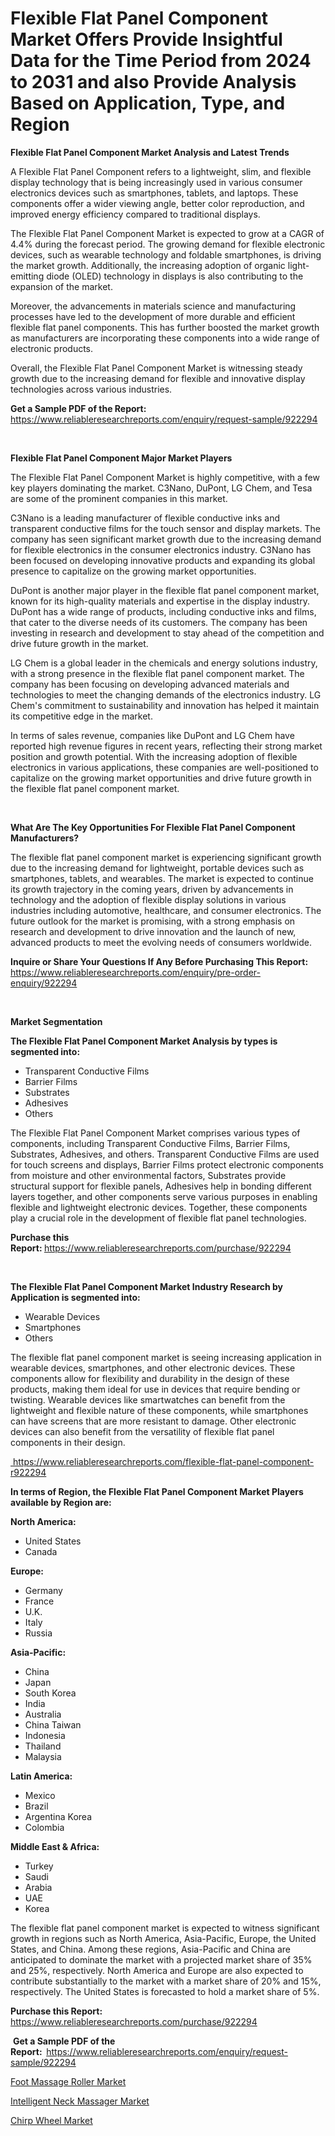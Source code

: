 <p><h1>Flexible Flat Panel Component Market Offers Provide Insightful Data for the Time Period from 2024 to 2031 and also Provide Analysis Based on Application, Type, and Region</h1></p><p><strong>Flexible Flat Panel Component Market Analysis and Latest Trends</strong></p>
<p><p>A Flexible Flat Panel Component refers to a lightweight, slim, and flexible display technology that is being increasingly used in various consumer electronics devices such as smartphones, tablets, and laptops. These components offer a wider viewing angle, better color reproduction, and improved energy efficiency compared to traditional displays.</p><p>The Flexible Flat Panel Component Market is expected to grow at a CAGR of 4.4% during the forecast period. The growing demand for flexible electronic devices, such as wearable technology and foldable smartphones, is driving the market growth. Additionally, the increasing adoption of organic light-emitting diode (OLED) technology in displays is also contributing to the expansion of the market.</p><p>Moreover, the advancements in materials science and manufacturing processes have led to the development of more durable and efficient flexible flat panel components. This has further boosted the market growth as manufacturers are incorporating these components into a wide range of electronic products.</p><p>Overall, the Flexible Flat Panel Component Market is witnessing steady growth due to the increasing demand for flexible and innovative display technologies across various industries.</p></p>
<p><strong>Get a Sample PDF of the Report:&nbsp;</strong> <a href="https://www.reliableresearchreports.com/enquiry/request-sample/922294">https://www.reliableresearchreports.com/enquiry/request-sample/922294</a></p>
<p>&nbsp;</p>
<p><strong>Flexible Flat Panel Component Major Market Players</strong></p>
<p><p>The Flexible Flat Panel Component Market is highly competitive, with a few key players dominating the market. C3Nano, DuPont, LG Chem, and Tesa are some of the prominent companies in this market. </p><p>C3Nano is a leading manufacturer of flexible conductive inks and transparent conductive films for the touch sensor and display markets. The company has seen significant market growth due to the increasing demand for flexible electronics in the consumer electronics industry. C3Nano has been focused on developing innovative products and expanding its global presence to capitalize on the growing market opportunities.</p><p>DuPont is another major player in the flexible flat panel component market, known for its high-quality materials and expertise in the display industry. DuPont has a wide range of products, including conductive inks and films, that cater to the diverse needs of its customers. The company has been investing in research and development to stay ahead of the competition and drive future growth in the market.</p><p>LG Chem is a global leader in the chemicals and energy solutions industry, with a strong presence in the flexible flat panel component market. The company has been focusing on developing advanced materials and technologies to meet the changing demands of the electronics industry. LG Chem's commitment to sustainability and innovation has helped it maintain its competitive edge in the market.</p><p>In terms of sales revenue, companies like DuPont and LG Chem have reported high revenue figures in recent years, reflecting their strong market position and growth potential. With the increasing adoption of flexible electronics in various applications, these companies are well-positioned to capitalize on the growing market opportunities and drive future growth in the flexible flat panel component market.</p></p>
<p>&nbsp;</p>
<p><strong>What Are The Key Opportunities For Flexible Flat Panel Component Manufacturers?</strong></p>
<p><p>The flexible flat panel component market is experiencing significant growth due to the increasing demand for lightweight, portable devices such as smartphones, tablets, and wearables. The market is expected to continue its growth trajectory in the coming years, driven by advancements in technology and the adoption of flexible display solutions in various industries including automotive, healthcare, and consumer electronics. The future outlook for the market is promising, with a strong emphasis on research and development to drive innovation and the launch of new, advanced products to meet the evolving needs of consumers worldwide.</p></p>
<p><strong>Inquire or Share Your Questions If Any Before Purchasing This Report:</strong> <a href="https://www.reliableresearchreports.com/enquiry/pre-order-enquiry/922294">https://www.reliableresearchreports.com/enquiry/pre-order-enquiry/922294</a></p>
<p>&nbsp;</p>
<p><strong>Market Segmentation</strong></p>
<p><strong>The Flexible Flat Panel Component Market Analysis by types is segmented into:</strong></p>
<p><ul><li>Transparent Conductive Films</li><li>Barrier Films</li><li>Substrates</li><li>Adhesives</li><li>Others</li></ul></p>
<p><p>The Flexible Flat Panel Component Market comprises various types of components, including Transparent Conductive Films, Barrier Films, Substrates, Adhesives, and others. Transparent Conductive Films are used for touch screens and displays, Barrier Films protect electronic components from moisture and other environmental factors, Substrates provide structural support for flexible panels, Adhesives help in bonding different layers together, and other components serve various purposes in enabling flexible and lightweight electronic devices. Together, these components play a crucial role in the development of flexible flat panel technologies.</p></p>
<p><strong>Purchase this Report:&nbsp;</strong><a href="https://www.reliableresearchreports.com/purchase/922294">https://www.reliableresearchreports.com/purchase/922294</a></p>
<p>&nbsp;</p>
<p><strong>The Flexible Flat Panel Component Market Industry Research by Application is segmented into:</strong></p>
<p><ul><li>Wearable Devices</li><li>Smartphones</li><li>Others</li></ul></p>
<p><p>The flexible flat panel component market is seeing increasing application in wearable devices, smartphones, and other electronic devices. These components allow for flexibility and durability in the design of these products, making them ideal for use in devices that require bending or twisting. Wearable devices like smartwatches can benefit from the lightweight and flexible nature of these components, while smartphones can have screens that are more resistant to damage. Other electronic devices can also benefit from the versatility of flexible flat panel components in their design.</p></p>
<p><a href="https://www.reliableresearchreports.com/flexible-flat-panel-component-r922294">&nbsp;https://www.reliableresearchreports.com/flexible-flat-panel-component-r922294</a></p>
<p><strong>In terms of Region, the Flexible Flat Panel Component Market Players available by Region are:</strong></p>
<p>
    <p> <strong> North America: </strong>
        <ul>
            <li>United States</li>
            <li>Canada</li>
        </ul>
        </p> 
    <p> <strong> Europe: </strong>
        <ul>
            <li>Germany</li>
            <li>France</li>
            <li>U.K.</li>
            <li>Italy</li>
            <li>Russia</li>
        </ul>
        </p> 
    <p> <strong> Asia-Pacific: </strong>
        <ul>
            <li>China</li>
            <li>Japan</li>
            <li>South Korea</li>
            <li>India</li>
            <li>Australia</li>
            <li>China Taiwan</li>
            <li>Indonesia</li>
            <li>Thailand</li>
            <li>Malaysia</li>
        </ul>
        </p> 
    <p> <strong> Latin America: </strong>
        <ul>
            <li>Mexico</li>
            <li>Brazil</li>
            <li>Argentina Korea</li>
            <li>Colombia</li>
        </ul>
        </p> 
    <p> <strong> Middle East & Africa: </strong>
        <ul>
            <li>Turkey</li>
            <li>Saudi</li>
            <li>Arabia</li>
            <li>UAE</li>
            <li>Korea</li>
        </ul>
    </p>
    </p>
<p><p>The flexible flat panel component market is expected to witness significant growth in regions such as North America, Asia-Pacific, Europe, the United States, and China. Among these regions, Asia-Pacific and China are anticipated to dominate the market with a projected market share of 35% and 25%, respectively. North America and Europe are also expected to contribute substantially to the market with a market share of 20% and 15%, respectively. The United States is forecasted to hold a market share of 5%.</p></p>
<p><strong>Purchase this Report: </strong><a href="https://www.reliableresearchreports.com/purchase/922294">https://www.reliableresearchreports.com/purchase/922294</a></p>
<p>&nbsp;<strong>Get a Sample PDF of the Report:&nbsp;&nbsp;</strong><a href="https://www.reliableresearchreports.com/enquiry/request-sample/922294">https://www.reliableresearchreports.com/enquiry/request-sample/922294</a></p>
<p><strong></strong></p>
<p><p><a href="https://github.com/HallieBird1/Market-Research-Report-List-1/blob/main/foot-massage-roller-market.md">Foot Massage Roller Market</a></p><p><a href="https://github.com/AarobcfAusbdnjvXff/Market-Research-Report-List-1/blob/main/intelligent-neck-massager-market.md">Intelligent Neck Massager Market</a></p><p><a href="https://github.com/ifhhndtz21/Market-Research-Report-List-1/blob/main/chirp-wheel-market.md">Chirp Wheel Market</a></p></p>